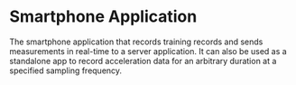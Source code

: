 # Smartphone Application

The smartphone application that records training records and sends measurements in real-time to a server application. It can also be used as a standalone app to record acceleration data for an arbitrary duration at a specified sampling frequency. 